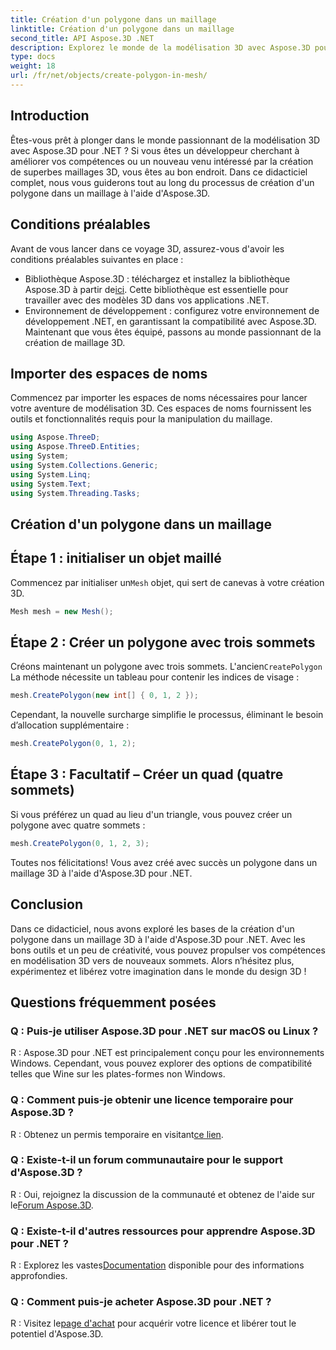 ```yaml
---
title: Création d'un polygone dans un maillage
linktitle: Création d'un polygone dans un maillage
second_title: API Aspose.3D .NET
description: Explorez le monde de la modélisation 3D avec Aspose.3D pour .NET. Créez de superbes polygones dans des maillages sans effort. Téléchargez-le maintenant pour une expérience de développement immersive !
type: docs
weight: 18
url: /fr/net/objects/create-polygon-in-mesh/
---
```

## Introduction
Êtes-vous prêt à plonger dans le monde passionnant de la modélisation 3D avec Aspose.3D pour .NET ? Si vous êtes un développeur cherchant à améliorer vos compétences ou un nouveau venu intéressé par la création de superbes maillages 3D, vous êtes au bon endroit. Dans ce didacticiel complet, nous vous guiderons tout au long du processus de création d'un polygone dans un maillage à l'aide d'Aspose.3D.
## Conditions préalables
Avant de vous lancer dans ce voyage 3D, assurez-vous d'avoir les conditions préalables suivantes en place :
-  Bibliothèque Aspose.3D : téléchargez et installez la bibliothèque Aspose.3D à partir de[ici](https://releases.aspose.com/3d/net/). Cette bibliothèque est essentielle pour travailler avec des modèles 3D dans vos applications .NET.
- Environnement de développement : configurez votre environnement de développement .NET, en garantissant la compatibilité avec Aspose.3D.
Maintenant que vous êtes équipé, passons au monde passionnant de la création de maillage 3D.
## Importer des espaces de noms
Commencez par importer les espaces de noms nécessaires pour lancer votre aventure de modélisation 3D. Ces espaces de noms fournissent les outils et fonctionnalités requis pour la manipulation du maillage.
```csharp
using Aspose.ThreeD;
using Aspose.ThreeD.Entities;
using System;
using System.Collections.Generic;
using System.Linq;
using System.Text;
using System.Threading.Tasks;
```
## Création d'un polygone dans un maillage
## Étape 1 : initialiser un objet maillé
 Commencez par initialiser un`Mesh` objet, qui sert de canevas à votre création 3D.
```csharp
Mesh mesh = new Mesh();
```
## Étape 2 : Créer un polygone avec trois sommets
 Créons maintenant un polygone avec trois sommets. L'ancien`CreatePolygon` La méthode nécessite un tableau pour contenir les indices de visage :
```csharp
mesh.CreatePolygon(new int[] { 0, 1, 2 });
```
Cependant, la nouvelle surcharge simplifie le processus, éliminant le besoin d’allocation supplémentaire :
```csharp
mesh.CreatePolygon(0, 1, 2);
```
## Étape 3 : Facultatif – Créer un quad (quatre sommets)
Si vous préférez un quad au lieu d'un triangle, vous pouvez créer un polygone avec quatre sommets :
```csharp
mesh.CreatePolygon(0, 1, 2, 3);
```
Toutes nos félicitations! Vous avez créé avec succès un polygone dans un maillage 3D à l'aide d'Aspose.3D pour .NET.
## Conclusion
Dans ce didacticiel, nous avons exploré les bases de la création d'un polygone dans un maillage 3D à l'aide d'Aspose.3D pour .NET. Avec les bons outils et un peu de créativité, vous pouvez propulser vos compétences en modélisation 3D vers de nouveaux sommets. Alors n’hésitez plus, expérimentez et libérez votre imagination dans le monde du design 3D !
## Questions fréquemment posées
### Q : Puis-je utiliser Aspose.3D pour .NET sur macOS ou Linux ?
R : Aspose.3D pour .NET est principalement conçu pour les environnements Windows. Cependant, vous pouvez explorer des options de compatibilité telles que Wine sur les plates-formes non Windows.
### Q : Comment puis-je obtenir une licence temporaire pour Aspose.3D ?
 R : Obtenez un permis temporaire en visitant[ce lien](https://purchase.aspose.com/temporary-license/).
### Q : Existe-t-il un forum communautaire pour le support d'Aspose.3D ?
 R : Oui, rejoignez la discussion de la communauté et obtenez de l'aide sur le[Forum Aspose.3D](https://forum.aspose.com/c/3d/18).
### Q : Existe-t-il d'autres ressources pour apprendre Aspose.3D pour .NET ?
 R : Explorez les vastes[Documentation](https://reference.aspose.com/3d/net/) disponible pour des informations approfondies.
### Q : Comment puis-je acheter Aspose.3D pour .NET ?
 R : Visitez le[page d'achat](https://purchase.aspose.com/buy) pour acquérir votre licence et libérer tout le potentiel d'Aspose.3D.